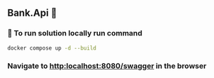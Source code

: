 ﻿## Bank.Api 🏦

### 🚀 To run solution locally run command

```bash
docker compose up -d --build

```

### Navigate to [http:localhost:8080/swagger]() in the browser


